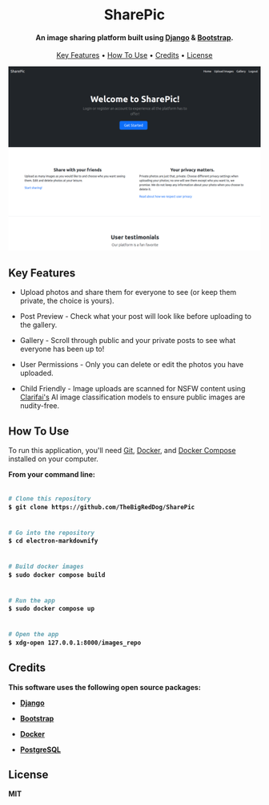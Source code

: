 <h1  align="center"> SharePic </h1>

<h4  align="center">An image sharing platform built using <a href="https://www.djangoproject.com" target="_blank">Django</a> & <a  href="https://getbootstrap.com/"  target="_blank">Bootstrap</a>.</h4>

<p  align="center">
<a  href="#key-features">Key Features</a> • <a  href="#how-to-use">How To Use</a> • <a  href="#credits">Credits</a> • <a  href="#license">License</a>
</p>

![screenshot](https://raw.githubusercontent.com/TheBigRedDog/SharePic/main/media/SharePic_Homepage.png)

## Key Features

- Upload photos and share them for everyone to see (or keep them private, the choice is yours).

- Post Preview - Check what your post will look like before uploading to the gallery.

- Gallery - Scroll through public and your private posts to see what everyone has been up to!

- User Permissions - Only you can delete or edit the photos you have uploaded.

- Child Friendly - Image uploads are scanned for NSFW content using <a  href="https://getbootstrap.com/"  target="_blank">Clarifai's</a> AI image classification models to ensure public images are nudity-free.

## How To Use

To run this application, you'll need [Git](https://git-scm.com), [Docker](https://www.docker.com/), and [Docker Compose](https://docs.docker.com/compose/install/) installed on your computer.
<b>

From your command line:

```bash

# Clone this repository
$ git clone https://github.com/TheBigRedDog/SharePic


# Go into the repository
$ cd electron-markdownify


# Build docker images
$ sudo docker compose build


# Run the app
$ sudo docker compose up


# Open the app
$ xdg-open 127.0.0.1:8000/images_repo
```

## Credits

This software uses the following open source packages:

- [Django](https://www.djangoproject.com/)

- [Bootstrap](https://getbootstrap.com/)

- [Docker](https://www.docker.com/)

- [PostgreSQL](https://www.postgresql.org/)

## License

MIT
